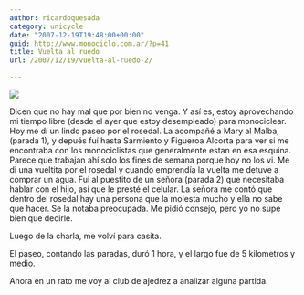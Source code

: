 ```yaml
---
author: ricardoquesada
category: unicycle
date: "2007-12-19T19:48:00+00:00"
guid: http://www.monociclo.com.ar/?p=41
title: Vuelta al ruedo
url: /2007/12/19/vuelta-al-ruedo-2/

---
```


[![](/wp-content/uploads/2007/12/f515b-recorrido_palermo.jpg?w=296)](/wp-content/uploads/2007/12/f515b-recorrido_palermo.jpg)

Dicen que no hay mal que por bien no venga. Y así es, estoy aprovechando mi
tiempo libre (desde el ayer que estoy desempleado) para monociclear. Hoy me dí
un lindo paseo por el rosedal. La acompañé a Mary al Malba, (parada 1), y depués
fuí hasta Sarmiento y Figueroa Alcorta para ver si me encontraba con los
monociclistas que generalmente estan en esa esquina. Parece que trabajan ahí
solo los fines de semana porque hoy no los vi. Me di una vueltita por el rosedal
y cuando emprendía la vuelta me detuve a comprar un agua. Fui al puestito de un
señora (parada 2) que necesitaba hablar con el hijo, así que le presté el
celular. La señora me contó que dentro del rosedal hay una persona que la
molesta mucho y ella no sabe que hacer. Se la notaba preocupada. Me pidió
consejo, pero yo no supe bien que decirle.

Luego de la charla, me volví para casita.

El paseo, contando las paradas, duró 1 hora, y el largo fue de 5 kilometros y
medio.

Ahora en un rato me voy al club de ajedrez a analizar alguna partida.
